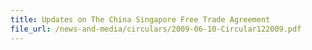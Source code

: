 ```yaml
---
title: Updates on The China Singapore Free Trade Agreement
file_url: /news-and-media/circulars/2009-06-10-Circular122009.pdf
---
```

